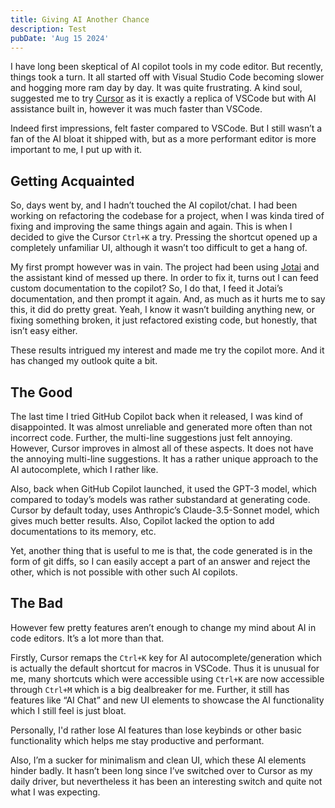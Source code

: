```yaml
---
title: Giving AI Another Chance
description: Test
pubDate: 'Aug 15 2024'
---
```


I have long been skeptical of AI copilot tools in my code editor. But recently, things took a turn. It all started off with Visual Studio Code becoming slower and hogging more ram day by day. It was quite frustrating. A kind soul, suggested me to try [Cursor](https://cursor.com) as it is exactly a replica of VSCode but with AI assistance built in, however it was much faster than VSCode.

Indeed first impressions, felt faster compared to VSCode. But I still wasn’t a fan of the AI bloat it shipped with, but as a more performant editor is more important to me, I put up with it.

## Getting Acquainted

So, days went by, and I hadn’t touched the AI copilot/chat. I had been working on refactoring the codebase for a project, when I was kinda tired of fixing and improving the same things again and again. This is when I decided to give the Cursor `Ctrl+K` a try. Pressing the shortcut opened up a completely unfamiliar UI, although it wasn’t too difficult to get a hang of.

My first prompt however was in vain. The project had been using [Jotai](https://jotai.dev) and the assistant kind of messed up there. In order to fix it, turns out I can feed custom documentation to the copilot? So, I do that, I feed it Jotai’s documentation, and then prompt it again. And, as much as it hurts me to say this, it did do pretty great. Yeah, I know it wasn’t building anything new, or fixing something broken, it just refactored existing code, but honestly, that isn’t easy either.

These results intrigued my interest and made me try the copilot more. And it has changed my outlook quite a bit.

## The Good

The last time I tried GitHub Copilot back when it released, I was kind of disappointed. It was almost unreliable and generated more often than not incorrect code. Further, the multi-line suggestions just felt annoying. However, Cursor improves in almost all of these aspects. It does not have the annoying multi-line suggestions. It has a rather unique approach to the AI autocomplete, which I rather like.

Also, back when GitHub Copilot launched, it used the GPT-3 model, which compared to today’s models was rather substandard at generating code. Cursor by default today, uses Anthropic’s Claude-3.5-Sonnet model, which gives much better results. Also, Copilot lacked the option to add documentations to its memory, etc.

Yet, another thing that is useful to me is that, the code generated is in the form of git diffs, so I can easily accept a part of an answer and reject the other, which is not possible with other such AI copilots.

## The Bad

However few pretty features aren’t enough to change my mind about AI in code editors. It’s a lot more than that.

Firstly, Cursor remaps the `Ctrl+K` key for AI autocomplete/generation which is actually the default shortcut for macros in VSCode. Thus it is unusual for me, many shortcuts which were accessible using `Ctrl+K` are now accessible through `Ctrl+M` which is a big dealbreaker for me. Further, it still has features like “AI Chat” and new UI elements to showcase the AI functionality which I still feel is just bloat.

Personally, I'd rather lose AI features than lose keybinds or other basic functionality which helps me stay productive and performant.

Also, I’m a sucker for minimalism and clean UI, which these AI elements hinder badly. It hasn’t been long since I’ve switched over to Cursor as my daily driver, but nevertheless it has been an interesting switch and quite not what I was expecting.